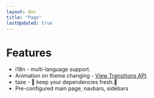```yaml
---
layout: doc
title: "Page"
lastUpdated: true
---
```


# Features
- i18n - multi-language support.
- Animation on theme changing - [View Transitions API](https://developer.mozilla.org/en-US/docs/Web/API/View_Transitions_API).
- taze - 🥦 keep your dependencies fresh.🥦 
- Pre-configured main page, navbars, sidebars